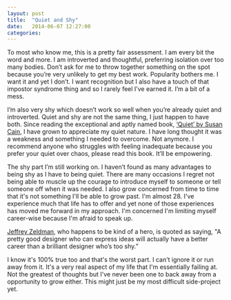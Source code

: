 ```yaml
---
layout: post
title:  "Quiet and Shy"
date:   2014-06-07 12:27:00
categories:
---
```


To most who know me, this is a pretty fair assessment. I am every bit the word and more. I am introverted and thoughtful, preferring isolation over too many bodies. Don’t ask for me to throw together something on the spot because you’re very unlikely to get my best work. Popularity bothers me. I want it and yet I don’t. I want recognition but I also have a touch of that impostor syndrome thing and so I rarely feel I’ve earned it. I’m a bit of a mess.

I’m also very shy which doesn’t work so well when you’re already quiet and introverted. Quiet and shy are not the same thing, I just happen to have both. Since reading the exceptional and aptly named book, [‘Quiet’ by Susan Cain](http://www.thepowerofintroverts.com/), I have grown to appreciate my quiet nature. I have long thought it was a weakness and something I needed to overcome. Not anymore. I recommend anyone who struggles with feeling inadequate because you prefer your quiet over chaos, please read this book. It’ll be empowering.

The shy part I’m still working on. I haven’t found as many advantages to being shy as I have to being quiet. There are many occasions I regret not being able to muscle up the courage to introduce myself to someone or tell someone off when it was needed. I also grow concerned from time to time that it's not something I'll be able to grow past. I'm almost 28. I've experience much that life has to offer and yet none of those experiences has moved me forward in my approach. I'm concerned I'm limiting myself career-wise because I'm afraid to speak up.

[Jeffrey Zeldman](http://www.zeldman.com/), who happens to be kind of a hero, is quoted as saying, "A pretty good designer who can express ideas will actually have a better career than a brilliant designer who’s too shy.”

I know it's 100% true too and that's the worst part. I can't ignore it or run away from it. It's a very real aspect of my life that I'm essentially failing at. Not the greatest of thoughts but I've never been one to back away from a opportunity to grow either. This might just be my most difficult side-project yet. 